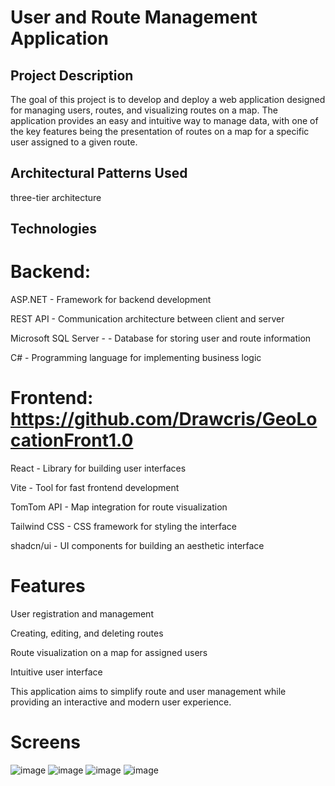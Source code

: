 # User and Route Management Application

## Project Description

The goal of this project is to develop and deploy a web application designed for managing users, routes, and visualizing routes on a map. The application provides an easy and intuitive way to manage data, with one of the key features being the presentation of routes on a map for a specific user assigned to a given route.

## Architectural Patterns Used
three-tier architecture

## Technologies

# Backend:  

ASP.NET - Framework for backend development

REST API - Communication architecture between client and server

Microsoft SQL Server - - Database for storing user and route information

C# - Programming language for implementing business logic

# Frontend: https://github.com/Drawcris/GeoLocationFront1.0

React - Library for building user interfaces

Vite - Tool for fast frontend development

TomTom API - Map integration for route visualization

Tailwind CSS - CSS framework for styling the interface

shadcn/ui - UI components for building an aesthetic interface

# Features

User registration and management

Creating, editing, and deleting routes

Route visualization on a map for assigned users

Intuitive user interface

This application aims to simplify route and user management while providing an interactive and modern user experience.

# Screens 

![image](https://github.com/user-attachments/assets/cc84513a-15af-45f8-b4e4-abc96ca85dcc)
![image](https://github.com/user-attachments/assets/2d788cf1-fa4a-4981-b0a3-f679fb81d066)
![image](https://github.com/user-attachments/assets/e16dd016-5237-433c-81ae-44c80a2ed960)
![image](https://github.com/user-attachments/assets/18589255-da9d-47ad-80df-d41d271619fc)







